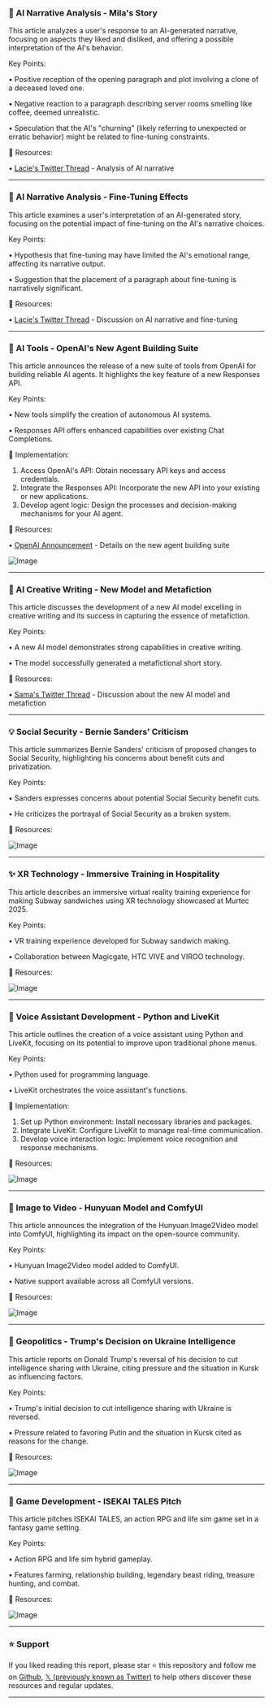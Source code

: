 ### 🤖 AI Narrative Analysis - Mila's Story

This article analyzes a user's response to an AI-generated narrative, focusing on aspects they liked and disliked, and offering a possible interpretation of the AI's behavior.

Key Points:

• Positive reception of the opening paragraph and plot involving a clone of a deceased loved one.

• Negative reaction to a paragraph describing server rooms smelling like coffee, deemed unrealistic.

• Speculation that the AI's "churning" (likely referring to unexpected or erratic behavior) might be related to fine-tuning constraints.


🔗 Resources:

• [Lacie's Twitter Thread](https://x.com/aka_lacie/status/1899578867968565541) -  Analysis of AI narrative


---
### 🤖 AI Narrative Analysis - Fine-Tuning Effects

This article examines a user's interpretation of an AI-generated story, focusing on the potential impact of fine-tuning on the AI's narrative choices.


Key Points:

• Hypothesis that fine-tuning may have limited the AI's emotional range, affecting its narrative output.

• Suggestion that the placement of a paragraph about fine-tuning is narratively significant.


🔗 Resources:

• [Lacie's Twitter Thread](https://x.com/aka_lacie/status/1899581693981524290) -  Discussion on AI narrative and fine-tuning


---
### 🚀 AI Tools - OpenAI's New Agent Building Suite

This article announces the release of a new suite of tools from OpenAI for building reliable AI agents.  It highlights the key feature of a new Responses API.

Key Points:

•  New tools simplify the creation of autonomous AI systems.

•  Responses API offers enhanced capabilities over existing Chat Completions.


🚀 Implementation:

1. Access OpenAI's API: Obtain necessary API keys and access credentials.
2. Integrate the Responses API: Incorporate the new API into your existing or new applications.
3. Develop agent logic: Design the processes and decision-making mechanisms for your AI agent.


🔗 Resources:

• [OpenAI Announcement](https://x.com/i/communities/1493446837214187523) - Details on the new agent building suite

![Image](https://pbs.twimg.com/ext_tw_video_thumb/1899543438212603904/pu/img/4jg2rBen2mALtCzO.jpg)


---
### 🤖 AI Creative Writing - New Model and Metafiction

This article discusses the development of a new AI model excelling in creative writing and its success in capturing the essence of metafiction.


Key Points:

•  A new AI model demonstrates strong capabilities in creative writing.

•  The model successfully generated a metafictional short story.


🔗 Resources:

• [Sama's Twitter Thread](https://x.com/sama/status/1899535387435086115) - Discussion about the new AI model and metafiction


---
### 💡 Social Security - Bernie Sanders' Criticism

This article summarizes Bernie Sanders' criticism of proposed changes to Social Security, highlighting his concerns about benefit cuts and privatization.

Key Points:

• Sanders expresses concerns about potential Social Security benefit cuts.

• He criticizes the portrayal of Social Security as a broken system.


🔗 Resources:

![Image](https://pbs.twimg.com/amplify_video_thumb/1899252448327331840/img/gDxmk_MWuOh05I6I.jpg)


---
### ✨ XR Technology - Immersive Training in Hospitality

This article describes an immersive virtual reality training experience for making Subway sandwiches using XR technology showcased at Murtec 2025.

Key Points:

•  VR training experience developed for Subway sandwich making.

•  Collaboration between Magicgate, HTC VIVE and VIROO technology.



🔗 Resources:

![Image](https://pbs.twimg.com/amplify_video_thumb/1899476036133511168/img/UZf9QApaXI03C8XT.jpg)


---
### 🚀 Voice Assistant Development - Python and LiveKit

This article outlines the creation of a voice assistant using Python and LiveKit, focusing on its potential to improve upon traditional phone menus.

Key Points:

•  Python used for programming language.

•  LiveKit orchestrates the voice assistant's functions.


🚀 Implementation:

1. Set up Python environment: Install necessary libraries and packages.
2. Integrate LiveKit: Configure LiveKit to manage real-time communication.
3. Develop voice interaction logic: Implement voice recognition and response mechanisms.


🔗 Resources:

![Image](https://pbs.twimg.com/amplify_video_thumb/1899440929800437760/img/Ccy0QkoVTEBtX5_R.jpg)


---
### 🚀 Image to Video - Hunyuan Model and ComfyUI

This article announces the integration of the Hunyuan Image2Video model into ComfyUI, highlighting its impact on the open-source community.

Key Points:

•  Hunyuan Image2Video model added to ComfyUI.

•  Native support available across all ComfyUI versions.


🔗 Resources:

![Image](https://pbs.twimg.com/ext_tw_video_thumb/1897591182596984832/pu/img/qY3z4mmd88v2-Nbd.jpg)


---
### 🤖 Geopolitics - Trump's Decision on Ukraine Intelligence

This article reports on Donald Trump's reversal of his decision to cut intelligence sharing with Ukraine, citing pressure and the situation in Kursk as influencing factors.

Key Points:

• Trump's initial decision to cut intelligence sharing with Ukraine is reversed.

•  Pressure related to favoring Putin and the situation in Kursk cited as reasons for the change.


🔗 Resources:

![Image](https://pbs.twimg.com/media/Glo_lOkWkAAJ8jO?format=jpg&name=small)


---
### 🚀 Game Development - ISEKAI TALES Pitch

This article pitches ISEKAI TALES, an action RPG and life sim game set in a fantasy game setting.

Key Points:

• Action RPG and life sim hybrid gameplay.

•  Features farming, relationship building, legendary beast riding, treasure hunting, and combat.


🔗 Resources:

![Image](https://pbs.twimg.com/ext_tw_video_thumb/1310793922122309632/pu/img/_Q7wH-OgQGEjI-nV.jpg)


---

### ⭐️ Support

If you liked reading this report, please star ⭐️ this repository and follow me on [Github](https://github.com/Drix10), [𝕏 (previously known as Twitter)](https://x.com/DRIX_10_) to help others discover these resources and regular updates.

---